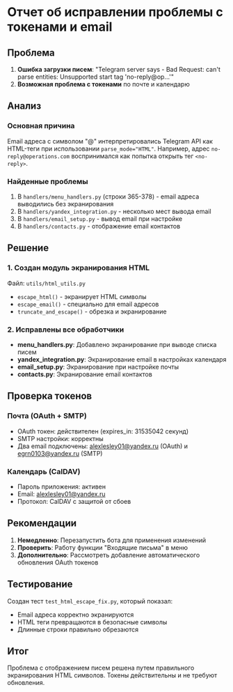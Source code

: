 # Отчет об исправлении проблемы с токенами и email

## Проблема

1. **Ошибка загрузки писем**: "Telegram server says - Bad Request: can't parse entities: Unsupported start tag 'no-reply@op...'"
2. **Возможная проблема с токенами** по почте и календарю

## Анализ

### Основная причина
Email адреса с символом "@" интерпретировались Telegram API как HTML-теги при использовании `parse_mode="HTML"`. Например, адрес `no-reply@operations.com` воспринимался как попытка открыть тег `<no-reply>`.

### Найденные проблемы
1. В `handlers/menu_handlers.py` (строки 365-378) - email адреса выводились без экранирования
2. В `handlers/yandex_integration.py` - несколько мест вывода email
3. В `handlers/email_setup.py` - вывод email при настройке
4. В `handlers/contacts.py` - отображение email контактов

## Решение

### 1. Создан модуль экранирования HTML
Файл: `utils/html_utils.py`
- `escape_html()` - экранирует HTML символы
- `escape_email()` - специально для email адресов
- `truncate_and_escape()` - обрезка и экранирование

### 2. Исправлены все обработчики
- **menu_handlers.py**: Добавлено экранирование при выводе списка писем
- **yandex_integration.py**: Экранирование email в настройках календаря
- **email_setup.py**: Экранирование при настройке почты
- **contacts.py**: Экранирование email контактов

## Проверка токенов

### Почта (OAuth + SMTP)
- OAuth токен: действителен (expires_in: 31535042 секунд)
- SMTP настройки: корректны
- Два email подключены: alexlesley01@yandex.ru (OAuth) и egrn0103@yandex.ru (SMTP)

### Календарь (CalDAV)
- Пароль приложения: активен
- Email: alexlesley01@yandex.ru
- Протокол: CalDAV с защитой от сбоев

## Рекомендации

1. **Немедленно**: Перезапустить бота для применения изменений
2. **Проверить**: Работу функции "Входящие письма" в меню
3. **Дополнительно**: Рассмотреть добавление автоматического обновления OAuth токенов

## Тестирование

Создан тест `test_html_escape_fix.py`, который показал:
- Email адреса корректно экранируются
- HTML теги превращаются в безопасные символы
- Длинные строки правильно обрезаются

## Итог

Проблема с отображением писем решена путем правильного экранирования HTML символов. Токены действительны и не требуют обновления.